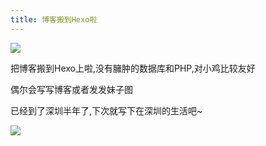 ```yaml
---
title: 博客搬到Hexo啦
---
```


<img src="https://ws1.sinaimg.cn/large/77cf1033gy1fv9jhdjiafj23342bk4qq.jpg"/>

把博客搬到Hexo上啦,没有臃肿的数据库和PHP,对小鸡比较友好

偶尔会写写博客或者发发妹子图

已经到了深圳半年了,下次就写下在深圳的生活吧~

<img src="https://ws1.sinaimg.cn/large/77cf1033gy1fv9jplxnxsj23342bkkjl.jpg"/>